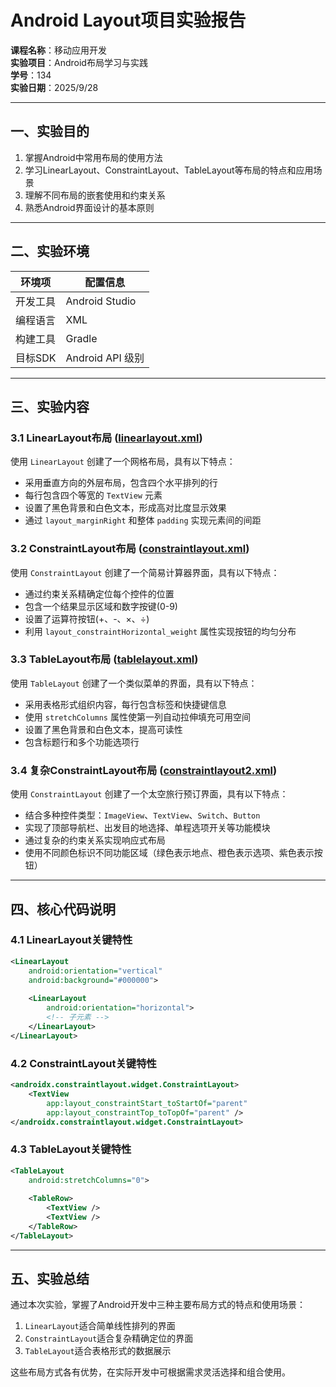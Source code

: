 # Android Layout项目实验报告

**课程名称**：移动应用开发  
**实验项目**：Android布局学习与实践  
**学号**：134  
**实验日期**：2025/9/28

---

## 一、实验目的

1. 掌握Android中常用布局的使用方法
2. 学习LinearLayout、ConstraintLayout、TableLayout等布局的特点和应用场景
3. 理解不同布局的嵌套使用和约束关系
4. 熟悉Android界面设计的基本原则

---

## 二、实验环境

| 环境项     | 配置信息             |
|------------|----------------------|
| 开发工具   | Android Studio       |
| 编程语言   | XML                  |
| 构建工具   | Gradle               |
| 目标SDK    | Android API 级别     |

---

## 三、实验内容

### 3.1 LinearLayout布局 ([linearlayout.xml](file://D:\data\android_project\layout\src\main\res\layout\linearlayout.xml))

使用 `LinearLayout` 创建了一个网格布局，具有以下特点：
- 采用垂直方向的外层布局，包含四个水平排列的行
- 每行包含四个等宽的 `TextView` 元素
- 设置了黑色背景和白色文本，形成高对比度显示效果
- 通过 `layout_marginRight` 和整体 `padding` 实现元素间的间距

### 3.2 ConstraintLayout布局 ([constraintlayout.xml](file://D:\data\android_project\layout\src\main\res\layout\constraintlayout.xml))

使用 `ConstraintLayout` 创建了一个简易计算器界面，具有以下特点：
- 通过约束关系精确定位每个控件的位置
- 包含一个结果显示区域和数字按键(0-9)
- 设置了运算符按钮(+、-、×、÷)
- 利用 `layout_constraintHorizontal_weight` 属性实现按钮的均匀分布

### 3.3 TableLayout布局 ([tablelayout.xml](file://D:\data\android_project\layout\src\main\res\layout\tablelayout.xml))

使用 `TableLayout` 创建了一个类似菜单的界面，具有以下特点：
- 采用表格形式组织内容，每行包含标签和快捷键信息
- 使用 `stretchColumns` 属性使第一列自动拉伸填充可用空间
- 设置了黑色背景和白色文本，提高可读性
- 包含标题行和多个功能选项行

### 3.4 复杂ConstraintLayout布局 ([constraintlayout2.xml](file://D:\data\android_project\layout\src\main\res\layout\constraintlayout2.xml))

使用 `ConstraintLayout` 创建了一个太空旅行预订界面，具有以下特点：
- 结合多种控件类型：`ImageView`、`TextView`、`Switch`、`Button`
- 实现了顶部导航栏、出发目的地选择、单程选项开关等功能模块
- 通过复杂的约束关系实现响应式布局
- 使用不同颜色标识不同功能区域（绿色表示地点、橙色表示选项、紫色表示按钮）

---

## 四、核心代码说明

### 4.1 LinearLayout关键特性
```xml
<LinearLayout
    android:orientation="vertical"
    android:background="#000000">
    
    <LinearLayout
        android:orientation="horizontal">
        <!-- 子元素 -->
    </LinearLayout>
</LinearLayout>
```


### 4.2 ConstraintLayout关键特性
```xml
<androidx.constraintlayout.widget.ConstraintLayout>
    <TextView
        app:layout_constraintStart_toStartOf="parent"
        app:layout_constraintTop_toTopOf="parent" />
</androidx.constraintlayout.widget.ConstraintLayout>
```


### 4.3 TableLayout关键特性
```xml
<TableLayout
    android:stretchColumns="0">
    
    <TableRow>
        <TextView />
        <TextView />
    </TableRow>
</TableLayout>
```


---

## 五、实验总结

通过本次实验，掌握了Android开发中三种主要布局方式的特点和使用场景：
1. `LinearLayout`适合简单线性排列的界面
2. `ConstraintLayout`适合复杂精确定位的界面
3. `TableLayout`适合表格形式的数据展示

这些布局方式各有优势，在实际开发中可根据需求灵活选择和组合使用。